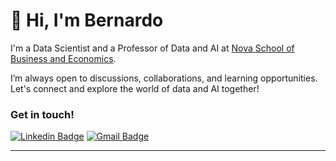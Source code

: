 # 👋 Hi, I'm Bernardo

I'm a Data Scientist and a Professor of Data and AI at [Nova School of Business and Economics](https://www.novasbe.unl.pt/pt/).

I’m always open to discussions, collaborations, and learning opportunities. Let's connect and explore the world of data and AI together! 

### Get in touch!

[![Linkedin Badge](https://img.shields.io/badge/-bernardoforbescosta-blue?style=flat-square&logo=Linkedin&logoColor=white&link=https://www.linkedin.com/in/bernardoforbescosta/)](https://www.linkedin.com/in/bernardoforbescosta/)
[![Gmail Badge](https://img.shields.io/badge/-bernardoforbescosta@gmail.com-c14438?style=flat-square&logo=Gmail&logoColor=white&link=mailto:bernardoforbescosta@gmail.com)](mailto:bernardoforbescosta@gmail.com)

---

